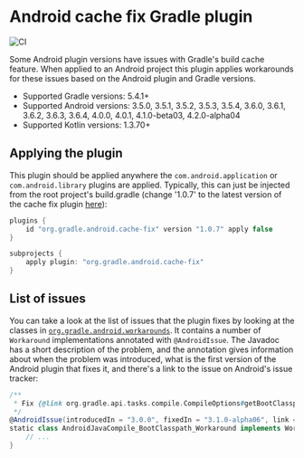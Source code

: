 # Android cache fix Gradle plugin

![CI](https://github.com/gradle/android-cache-fix-gradle-plugin/workflows/CI/badge.svg?branch=master)

Some Android plugin versions have issues with Gradle's build cache feature. When applied to an Android project this plugin applies workarounds for these issues based on the Android plugin and Gradle versions.

* Supported Gradle versions: 5.4.1+
* Supported Android versions: 3.5.0, 3.5.1, 3.5.2, 3.5.3, 3.5.4, 3.6.0, 3.6.1, 3.6.2, 3.6.3, 3.6.4, 4.0.0, 4.0.1, 4.1.0-beta03, 4.2.0-alpha04
* Supported Kotlin versions: 1.3.70+

## Applying the plugin

This plugin should be applied anywhere the `com.android.application` or `com.android.library` plugins are applied.  Typically,
this can just be injected from the root project's build.gradle (change '1.0.7' to the latest version of the cache fix plugin
[here](https://plugins.gradle.org/plugin/org.gradle.android.cache-fix)):

``` groovy
plugins {
    id "org.gradle.android.cache-fix" version "1.0.7" apply false
}

subprojects {
    apply plugin: "org.gradle.android.cache-fix"
}
```

## List of issues

You can take a look at the list of issues that the plugin fixes by looking at the classes in  [`org.gradle.android.workarounds`](https://github.com/gradle/android-cache-fix-gradle-plugin/blob/master/src/main/groovy/org/gradle/android/workarounds). It contains a number of `Workaround` implementations annotated with `@AndroidIssue`. The Javadoc has a short description of the problem, and the annotation gives information about when the problem was introduced, what is the first version of the Android plugin that fixes it, and there's a link to the issue on Android's issue tracker:

```groovy
/**
 * Fix {@link org.gradle.api.tasks.compile.CompileOptions#getBootClasspath()} introducing relocatability problems for {@link AndroidJavaCompile}.
 */
@AndroidIssue(introducedIn = "3.0.0", fixedIn = "3.1.0-alpha06", link = "https://issuetracker.google.com/issues/68392933")
static class AndroidJavaCompile_BootClasspath_Workaround implements Workaround {
    // ...
}
```
